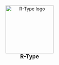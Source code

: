 <div style="display: inline-block; margin: 10px; text-align: center;">
    <img src="Docs/Images/Engine200.png" alt="R-Type logo" style="height: 150px">
    <div style="font-weight: bold; font-size: larger;">R-Type</div>
</div>

